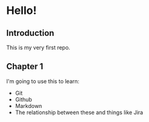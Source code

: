 # Hello!

## Introduction
This is my very first repo.

## Chapter 1
I'm going to use this to learn:

- Git
- Github
- Markdown
- The relationship between these and things like Jira
